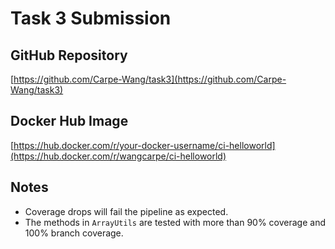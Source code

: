 # Task 3 Submission

## GitHub Repository
[https://github.com/Carpe-Wang/task3](https://github.com/Carpe-Wang/task3)

## Docker Hub Image
[https://hub.docker.com/r/your-docker-username/ci-helloworld](https://hub.docker.com/r/wangcarpe/ci-helloworld)

## Notes
- Coverage drops will fail the pipeline as expected.
- The methods in `ArrayUtils` are tested with more than 90% coverage and 100% branch coverage.
